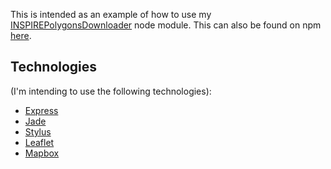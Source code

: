 This is intended as an example of how to use my [INSPIREPolygonsDownloader](https://github.com/robert-waggott/INSPIREPolygonsDownloader) node module. This can also be found on npm [here](https://www.npmjs.com/package/inspirepolygonsdownloader). 

## Technologies

(I'm intending to use the following technologies):

* [Express](https://www.npmjs.com/package/express)
* [Jade](https://www.npmjs.com/package/jade)
* [Stylus](https://github.com/learnboost/stylus)
* [Leaflet](https://www.npmjs.com/package/leaflet)
* [Mapbox](https://www.mapbox.com/mapbox.js/example/v1.0.0/plain-leaflet/)